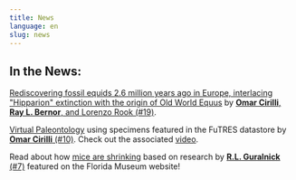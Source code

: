 ```yaml
---
title: News
language: en
slug: news
---
```


## In the News:

<a href="https://www.cambridge.org/core/blog/2021/03/09/rediscovering-fossil-equids-2-6-million-years-ago-in-europe-interlacing-hipparion-extinction-with-the-origin-of-old-world-equus/">Rediscovering fossil equids 2.6 million years ago in Europe, interlacing "Hipparion" extinction with the origin of Old World Equus</a> by <a href="https://www.cambridge.org/core/journals/journal-of-paleontology/article/new-insights-on-the-early-pleistocene-equids-from-rocaneyra-france-central-europe-implications-for-the-hipparion-lad-and-the-equus-fad-in-europe/45B7BF15437A128D822A72B3C2F9522D"><b>Omar Cirilli</b>, <b>Ray L. Bernor</b>, and Lorenzo Rook (#19)</a>.

<a href="https://www.unifi.it/art-4867-the-development-of-virtual-paleontology.html?newlang=eng">Virtual Paleontology</a> using specimens featured in the FuTRES datastore by <a href="https://www.frontiersin.org/articles/10.3389/feart.2020.00247/full?&utm_source=Email_to_authors_&utm_medium=Email&utm_content=T1_11.5e1_author&utm_campaign=Email_publication&field=&journalName=Frontiers_in_Earth_Science&id=521626"><b>Omar Cirilli</b> (#10)</a>. Check out the associated <a href="https://drive.google.com/file/d/1ZthJl88CKafWWBCYShGXuejRNzfMSxYm/view">video</a>.

Read about how <a href="https://www.floridamuseum.ufl.edu/science/mice-are-shrinking/">mice are shrinking</a> based on research by <a href="https://www.nature.com/articles/s41598-020-65755-x"><b>R.L. Guralnick</b> (#7)</a> featured on the Florida Museum website!
